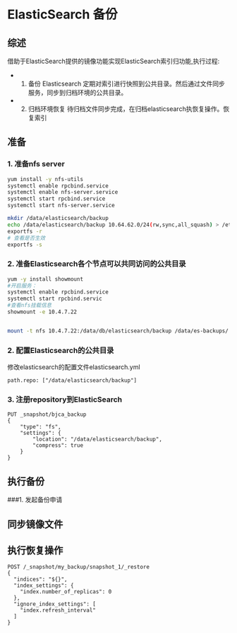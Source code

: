 # ElasticSearch 备份
## 综述
借助于ElasticSearch提供的镜像功能实现ElasticSearch索引归功能,执行过程:
- 1. 备份
   Elasticsearch 定期对索引进行快照到公共目录。然后通过文件同步服务，同步到归档环境的公共目录。
- 2. 归档环境恢复
   待归档文件同步完成，在归档elasticsearch执恢复操作。恢复索引

## 准备
### 1. 准备nfs server
``` bash
yum install -y nfs-utils
systemctl enable rpcbind.service
systemctl enable nfs-server.service
systemctl start rpcbind.service
systemctl start nfs-server.service

mkdir /data/elasticsearch/backup
echo /data/elasticsearch/backup 10.64.62.0/24(rw,sync,all_squash) > /etc/exports
exportfs -r
# 查看是否生效
exportfs -s
```
### 2. 准备Elasticsearch各个节点可以共同访问的公共目录
```bash
yum -y install showmount
#开启服务：
systemctl enable rpcbind.service
systemctl start rpcbind.servic
#查看nfs挂载信息
showmount -e 10.4.7.22


mount -t nfs 10.4.7.22:/data/db/elasticsearch/backup /data/es-backups/
```

### 2. 配置Elasticsearch的公共目录
修改elasticsearch的配置文件elasticsearch.yml
``` properties
path.repo: ["/data/elasticsearch/backup"]
```

### 3. 注册repository到ElasticSearch
```
PUT _snapshot/bjca_backup 
{
    "type": "fs", 
    "settings": {
        "location": "/data/elasticsearch/backup",
        "compress": true
    }
}
```
## 执行备份
###1. 发起备份申请

###


## 同步镜像文件

## 执行恢复操作
```
POST /_snapshot/my_backup/snapshot_1/_restore
{
  "indices": "${}",
  "index_settings": {
    "index.number_of_replicas": 0
  },
  "ignore_index_settings": [
    "index.refresh_interval"
  ]
}
```

